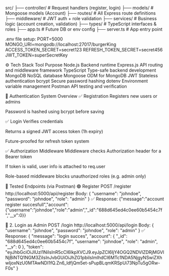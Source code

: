 src/
├── controller/             # Request handlers (register, login)
├── models/                # Mongoose models (Account)
├── routes/                # All Express route definitions
├── middleware/            # JWT auth + role validation
├── services/              # Business logic (account creation, validation)
├── types/                 # TypeScript interfaces & roles
├── app.ts                # Future DB or env config
├── server.ts               # App entry point

.env file setup:
PORT=5000
MONGO_URI=mongodb://localhost:27017/burgerKing
ACCESS_TOKEN_SECRET=secret123
REFRESH_TOKEN_SECRET=secret456
JWT_TOKEN=superSecretKey


⚙️ Tech Stack
Tool	Purpose
Node.js	Backend runtime
Express.js	API routing and middleware framework
TypeScript	Type-safe backend development
MongoDB	NoSQL database
Mongoose	ODM for MongoDB
JWT	Stateless authentication
bcrypt	Secure password hashing
dotenv	Environment variable management
Postman	API testing and verification

🔐 Authentication System Overview
✅ Registration
Registers new users or admins

Password is hashed using bcrypt before saving

✅ Login
Verifies credentials

Returns a signed JWT access token (1h expiry)

Future-proofed for refresh token system

✅ Authorization Middleware
Middleware checks Authorization header for a Bearer token

If token is valid, user info is attached to req.user

Role-based middleware blocks unauthorized roles (e.g. admin only)

🧪 Tested Endpoints (via Postman)
🟢 Register
POST /register
http://localhost:5000/api/register
Body:
{
    "username": "johndoe",
    "password": "johndoe",
    "role": "admin"
}
✅ Response:
{"message":"account register succesfull","account":{"username":"johndoe","role":"admin","_id":"688d645ed4c0ee60b5454c7f","__v":0}}


🔑 2. Login as Admin
POST /login
http://localhost:5000/api/login
Body:
{
    "username": "johndoe",
    "password": "johndoe",
    "role": "admin"
}
✅ Response:
{
    "message": "login succes",
    "account": {
        "_id": "688d645ed4c0ee60b5454c7f",
        "username": "johndoe",
        "role": "admin",
        "__v": 0
    },
    "token": "eyJhbGciOiJIUzI1NiIsInR5cCI6IkpXVCJ9.eyJpZCI6IjY4OGQ2NDVlZDRjMGVlNjBiNTQ1NGM3ZiIsInJvbGUiOiJhZG1pbiIsImlhdCI6MTc1NDA5NjgyNSwiZXhwIjoxNzU0MTAwNDI1fQ.Zn6_ldfjQm5et-sPupBLqmKRSpUi73NpTu5gORw-F0s"
}

